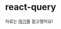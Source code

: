 # react-query

자료는 <a href="https://kyounghwan01.github.io/blog/React/react-query/basic/#사용하는-이유">여기</a>를 참고했어요!
